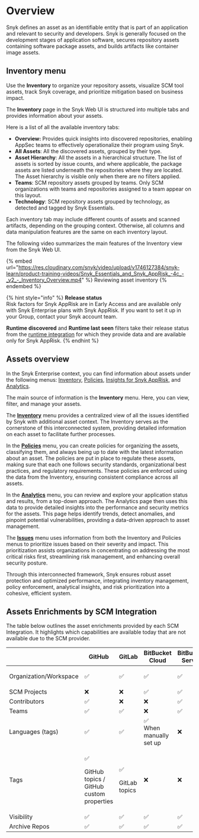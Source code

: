 # Overview

Snyk defines an asset as an identifiable entity that is part of an application and relevant to security and developers. Snyk is generally focused on the development stages of application software, secures repository assets containing software package assets, and builds artifacts like container image assets.

## Inventory menu

Use the **Inventory** to organize your repository assets, visualize SCM tool assets, track Snyk coverage, and prioritize mitigation based on business impact.

The **Inventory** page in the Snyk Web UI is structured into multiple tabs and provides information about your assets.

Here is a list of all the available inventory tabs:

* **Overview:** Provides quick insights into discovered repositories, enabling AppSec teams to effectively operationalize their program using Snyk.&#x20;
* **All Assets**: All the discovered assets, grouped by their type.&#x20;
* **Asset Hierarchy**: All the assets in a hierarchical structure. The list of assets is sorted by issue counts, and where applicable, the package assets are listed underneath the repositories where they are located. The Asset hierarchy is visible only when there are no filters applied.
* **Teams**: SCM repository assets grouped by teams. Only SCM organizations with teams and repositories assigned to a team appear on this layout.
* **Technology**: SCM repository assets grouped by technology, as detected and tagged by Snyk Essentials.

Each inventory tab may include different counts of assets and scanned artifacts, depending on the grouping context. Otherwise, all columns and data manipulation features are the same on each inventory layout.

The following video summarizes the main features of the Inventory view from the Snyk Web UI.

{% embed url="https://res.cloudinary.com/snyk/video/upload/v1746127384/snyk-learn/product-training-videos/Snyk_Essentials_and_Snyk_AppRisk_-4c_-_v2_-_Inventory_Overview.mp4" %}
Reviewing asset inventory
{% endembed %}

{% hint style="info" %}
**Release status** \
Risk factors for Snyk AppRisk are in Early Access and are available only with Snyk Enterprise plans with Snyk AppRisk. If you want to set it up in your Group, contact your Snyk account team.

**Runtime discovered** and **Runtime last seen** filters take their release status from the [runtime integration](../integrations/connect-a-third-party-integration.md) for which they provide data and are available only for Snyk AppRisk.
{% endhint %}

## Assets overview

In the Snyk Enterprise context, you can find information about assets under the following menus: [Inventory](manage-assets.md), [Policies](../manage-risk/policies/assets-policies/), [Insights for Snyk AppRisk](../manage-risk/prioritize-issues-for-fixing/prioritization-for-snyk-essentials.md), and [Analytics](../manage-risk/analytics/application-analytics.md).&#x20;

The main source of information is the **Inventory** menu. Here, you can view, filter, and manage your assets.&#x20;

The [**Inventory**](manage-assets.md#inventory-overview) menu provides a centralized view of all the issues identified by Snyk with additional asset context. The Inventory serves as the cornerstone of this interconnected system, providing detailed information on each asset to facilitate further processes.

In the [**Policies**](../manage-risk/policies/assets-policies/) menu, you can create policies for organizing the assets, classifying them, and always being up to date with the latest information about an asset. The policies are put in place to regulate these assets, making sure that each one follows security standards, organizational best practices, and regulatory requirements. These policies are enforced using the data from the Inventory, ensuring consistent compliance across all assets.

In the [**Analytics**](../manage-risk/analytics/application-analytics.md) menu, you can review and explore your application status and results, from a top-down approach. The Analytics page then uses this data to provide detailed insights into the performance and security metrics for the assets. This page helps identify trends, detect anomalies, and pinpoint potential vulnerabilities, providing a data-driven approach to asset management.

The [**Issues**](../manage-risk/prioritize-issues-for-fixing/prioritization-for-snyk-essentials.md) menu uses information from both the Inventory and Policies menus to prioritize issues based on their severity and impact. This prioritization assists organizations in concentrating on addressing the most critical risks first, streamlining risk management, and enhancing overall security posture.

Through this interconnected framework, Snyk ensures robust asset protection and optimized performance, integrating inventory management, policy enforcement, analytical insights, and risk prioritization into a cohesive, efficient system.



## Assets Enrichments by SCM Integration

The table below outlines the asset enrichments provided by each SCM Integration. It highlights which capabilities are available today that are not available due to the SCM provider.

<table data-full-width="false"><thead><tr><th></th><th>GitHub</th><th width="93.44140625">GitLab</th><th>BitBucket Cloud</th><th>BitBucket Server</th><th>Azure DevOps</th></tr></thead><tbody><tr><td>Organization/Workspace</td><td><p>✅</p><p></p></td><td><p>✅</p><p></p></td><td><p>✅</p><p></p></td><td><p>✅</p><p></p></td><td><p>✅</p><p></p></td></tr><tr><td>SCM Projects</td><td>❌</td><td>❌</td><td>✅</td><td>✅</td><td>✅</td></tr><tr><td>Contributors</td><td>✅</td><td>❌</td><td>❌</td><td>✅</td><td>✅</td></tr><tr><td>Teams</td><td>✅</td><td>✅</td><td>❌</td><td>✅</td><td>✅</td></tr><tr><td>Languages (tags)</td><td>✅</td><td>✅</td><td>✅<br>When manually set up</td><td>❌</td><td>✅</td></tr><tr><td>Tags</td><td><p>✅</p><p>GitHub topics / GitHub custom properties</p></td><td><p>✅</p><p>GitLab topics</p></td><td>❌</td><td>❌</td><td>❌</td></tr><tr><td>Visibility</td><td>✅</td><td>✅</td><td>✅</td><td>✅</td><td>✅</td></tr><tr><td>Archive Repos</td><td>✅</td><td>✅</td><td>✅</td><td>✅</td><td>✅</td></tr></tbody></table>
